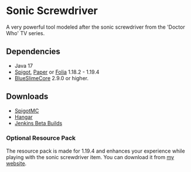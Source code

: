 # Sonic Screwdriver

A very powerful tool modeled after the sonic screwdriver from the 'Doctor Who' TV series.

## Dependencies

- Java 17
- [Spigot](https://spigotmc.org/), [Paper](https://papermc.io/downloads/paper)
  or [Folia](https://papermc.io/software/folia) 1.18.2 - 1.19.4
- [BlueSlimeCore](https://jenkins.sirblobman.xyz/job/SirBlobman/job/BlueSlimeCore/) 2.9.0 or higher.

## Downloads

- [SpigotMC](https://www.spigotmc.org/resources/sonic-screwdriver.32859/)
- [Hangar](https://hangar.papermc.io/SirBlobman/Sonic-Screwdriver)
- [Jenkins Beta Builds](https://jenkins.sirblobman.xyz/job/SirBlobman/job/Sonic-Screwdriver/job/main/)

### Optional Resource Pack

The resource pack is made for 1.19.4 and enhances your experience while playing with the sonic screwdriver item.
You can download it from [my website](https://resources.sirblobman.xyz/SonicScrewdriver.zip).
